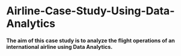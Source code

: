 # Airline-Case-Study-Using-Data-Analytics

#### The aim of this case study is to analyze the flight operations of an international airline using Data Analytics.
